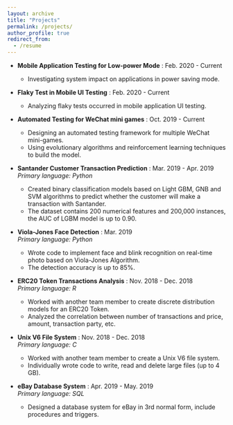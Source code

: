 ```yaml
---
layout: archive
title: "Projects"
permalink: /projects/
author_profile: true
redirect_from:
  - /resume
---
```


* __Mobile Application Testing for Low-power Mode__ : Feb. 2020 - Current <br>
  * Investigating system impact on applications in power saving mode. 
  
* __Flaky Test in Mobile UI Testing__ :  Feb. 2020 - Current <br>
  * Analyzing flaky tests occurred in mobile application UI testing. 
  

* __Automated Testing for WeChat mini games__ : Oct. 2019 - Current <br> 
  * Designing an automated testing framework for multiple WeChat mini-games.
  * Using evolutionary algorithms and reinforcement learning techniques to build the model.
    
    
* __Santander Customer Transaction Prediction__ : Mar. 2019 - Apr. 2019 <br> 
        _Primary language: Python_
  * Created binary classification models based on Light GBM, GNB and SVM algorithms to predict whether the customer will make a transaction with Santander.
  * The dataset contains 200 numerical features and 200,000 instances, the AUC of LGBM
model is up to 0.90. <br>


* __Viola-Jones Face Detection__ : Mar. 2019                   
        _Primary language: Python_
  * Wrote code to implement face and blink recognition on real-time photo based on Viola-Jones Algorithm.
  * The detection accuracy is up to 85%. <br>
  
  
* __ERC20 Token Transactions Analysis__ : Nov. 2018 - Dec. 2018 <br> 
        _Primary language: R_
  * Worked with another team member to create discrete distribution models for an ERC20 Token.
  * Analyzed the correlation between number of transactions and price, amount, transaction party, etc. <br>


* __Unix V6 File System__ : Nov. 2018 - Dec. 2018<br> 
        _Primary language: C_
  * Worked with another team member to create a Unix V6 file system.
  * Individually wrote code to write, read and delete large files (up to 4 GB). <br>


* __eBay Database System__ : Apr. 2019 - May. 2019<br> 
        _Primary language: SQL_
  * Designed a database system for eBay in 3rd normal form, include procedures and triggers. <br>
  
